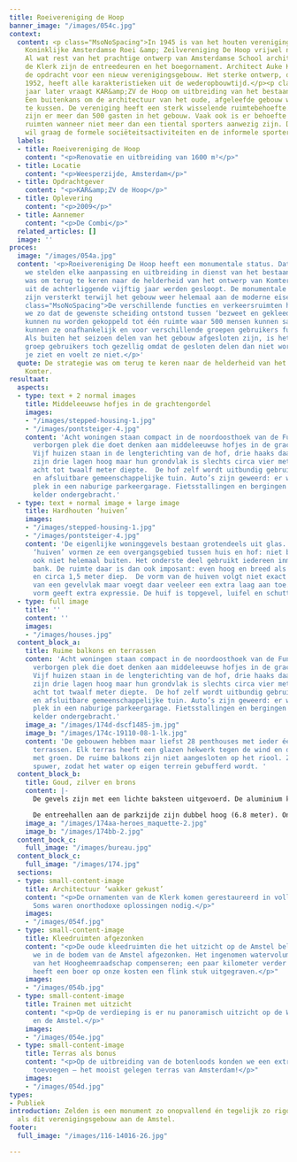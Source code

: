 ```yaml
---
title: Roeivereniging de Hoop
banner_image: "/images/054c.jpg"
context:
  content: <p class="MsoNoSpacing">In 1945 is van het houten verenigingsgebouw van
    Koninklijke Amsterdamse Roei &amp; Zeilvereniging De Hoop vrijwel niets over.
    Al wat rest van het prachtige ontwerp van Amsterdamse School architect Michel
    de Klerk zijn de entreedeuren en het boegornament. Architect Auke Komter krijgt
    de opdracht voor een nieuw verenigingsgebouw. Het sterke ontwerp, opgeleverd in
    1952, heeft alle karakteristieken uit de wederopbouwtijd.</p><p class="MsoNoSpacing">Vijftig
    jaar later vraagt KAR&amp;ZV de Hoop om uitbreiding van het bestaande gebouw.
    Een buitenkans om de architectuur van het oude, afgeleefde gebouw weer wakker
    te kussen. De vereniging heeft een sterk wisselende ruimtebehoefte. Regelmatig
    zijn er meer dan 500 gasten in het gebouw. Vaak ook is er behoefte aan intiemere
    ruimten wanneer niet meer dan een tiental sporters aanwezig zijn. De vereniging
    wil graag de formele sociëteitsactiviteiten en de informele sporters scheiden.</p>
  labels:
  - title: Roeivereniging de Hoop
    content: "<p>Renovatie en uitbreiding van 1600 m²</p>"
  - title: Locatie
    content: "<p>Weesperzijde, Amsterdam</p>"
  - title: Opdrachtgever
    content: "<p>KAR&amp;ZV de Hoop</p>"
  - title: Oplevering
    content: "<p>2009</p>"
  - title: Aannemer
    content: "<p>De Combi</p>"
  related_articles: []
  image: ''
proces:
  image: "/images/054a.jpg"
  content: '<p>Roeivereniging De Hoop heeft een monumentale status. Dat schept verplichtingen;
    we stelden elke aanpassing en uitbreiding in dienst van het bestaande. De strategie
    was om terug te keren naar de helderheid van het ontwerp van Komter. Alle verbouwingen
    uit de achterliggende vijftig jaar werden gesloopt. De monumentale kwaliteiten
    zijn versterkt terwijl het gebouw weer helemaal aan de moderne eisen beantwoordt.</p><p
    class="MsoNoSpacing">De verschillende functies en verkeersruimten herschikten
    we zo dat de gewenste scheiding ontstond tussen ‘bezweet en gekleed’. De sociëteitsruimten
    kunnen nu worden gekoppeld tot één ruimte waar 500 mensen kunnen samenkomen. Ook
    kunnen ze onafhankelijk en voor verschillende groepen gebruikers functioneren.
    Als buiten het seizoen delen van het gebouw afgesloten zijn, is het voor de kleinere
    groep gebruikers toch gezellig omdat de gesloten delen dan niet worden ervaren:
    je ziet en voelt ze niet.</p>'
  quote: De strategie was om terug te keren naar de helderheid van het ontwerp van
    Komter.
resultaat:
  aspects:
  - type: text + 2 normal images
    title: Middeleeuwse hofjes in de grachtengordel
    images:
    - "/images/stepped-housing-1.jpg"
    - "/images/pontsteiger-4.jpg"
    content: 'Acht woningen staan compact in de noordoosthoek van de Funenhof: een
      verborgen plek die doet denken aan middeleeuwse hofjes in de grachtengordel.
      Vijf huizen staan in de lengterichting van de hof, drie haaks daarop. Alle woningen
      zijn drie lagen hoog maar hun grondvlak is slechts circa vier meter breed, bij
      acht tot twaalf meter diepte.  De hof zelf wordt uitbundig gebruikt, als veilige
      en afsluitbare gemeenschappelijke tuin. Auto’s zijn geweerd: er was voldoende
      plek in een naburige parkeergarage. Fietsstallingen en bergingen zijn in een
      kelder ondergebracht.'
  - type: text + normal image + large image
    title: Hardhouten ‘huiven’
    images:
    - "/images/stepped-housing-1.jpg"
    - "/images/pontsteiger-4.jpg"
    content: 'De eigenlijke woninggevels bestaan grotendeels uit glas. De hardhouten
      ‘huiven’ vormen ze een overgangsgebied tussen huis en hof: niet binnen maar
      ook niet helemaal buiten. Het onderste deel gebruikt iedereen inmiddels als
      bank. De ruimte daar is dan ook imposant: even hoog en breed als de huizen,
      en circa 1,5 meter diep.  De vorm van de huiven volgt niet exact de contouren
      van een gevelvlak maar voegt daar veeleer een extra laag aan toe. Die eigen
      vorm geeft extra expressie. De huif is topgevel, luifel en schutting ineen.'
  - type: full image
    title: ''
    content: ''
    images:
    - "/images/houses.jpg"
  content_block_a:
    title: Ruime balkons en terrassen
    conten: 'Acht woningen staan compact in de noordoosthoek van de Funenhof: een
      verborgen plek die doet denken aan middeleeuwse hofjes in de grachtengordel.
      Vijf huizen staan in de lengterichting van de hof, drie haaks daarop. Alle woningen
      zijn drie lagen hoog maar hun grondvlak is slechts circa vier meter breed, bij
      acht tot twaalf meter diepte.  De hof zelf wordt uitbundig gebruikt, als veilige
      en afsluitbare gemeenschappelijke tuin. Auto’s zijn geweerd: er was voldoende
      plek in een naburige parkeergarage. Fietsstallingen en bergingen zijn in een
      kelder ondergebracht.'
    image_a: "/images/174d-dscf1485-jm.jpg"
    image_b: "/images/174c-19110-08-1-lk.jpg"
    content: 'De gebouwen hebben maar liefst 28 penthouses met ieder één of meerdere
      terrassen. Elk terras heeft een glazen hekwerk tegen de wind en daarbuiten bakken
      met groen. De ruime balkons zijn niet aangesloten op het riool. Ze hebben een
      spuwer, zodat het water op eigen terrein gebufferd wordt. '
  content_block_b:
    title: Goud, zilver en brons
    content: |-
      De gevels zijn met een lichte baksteen uitgevoerd. De aluminium kozijnen zijn aan één zijde voorzien van een strook koper, brons of zink, wat de gebouwen verschillende kleuraccenten geeft. De referentie naar het goud, zilver en brons van sporthelden was een gelukkig toeval.

      De entreehallen aan de parkzijde zijn dubbel hoog (6.8 meter). Onder de gebouwen bevindt zich een grote parkeerkelder voor 112 auto’s, maar ook voor 640 fietsen.
    image_a: "/images/174aa-heroes_maquette-2.jpg"
    image_b: "/images/174bb-2.jpg"
  content_bock_c:
    full_image: "/images/bureau.jpg"
  content_block_c:
    full_image: "/images/174.jpg"
  sections:
  - type: small-content-image
    title: Architectuur ‘wakker gekust’
    content: "<p>De ornamenten van de Klerk komen gerestaureerd in volle glorie terug.
      Soms waren onorthodoxe oplossingen nodig.</p>"
    images:
    - "/images/054f.jpg"
  - type: small-content-image
    title: Kleedruimten afgezonken
    content: "<p>De oude kleedruimten die het uitzicht op de Amstel belemmerden hebben
      we in de bodem van de Amstel afgezonken. Het ingenomen watervolume moesten we
      van het Hoogheemraadschap compenseren; een paar kilometer verder langs de Amstel
      heeft een boer op onze kosten een flink stuk uitgegraven.</p>"
    images:
    - "/images/054b.jpg"
  - type: small-content-image
    title: Trainen met uitzicht
    content: "<p>Op de verdieping is er nu panoramisch uitzicht op de Weesperzijde
      en de Amstel.</p>"
    images:
    - "/images/054e.jpg"
  - type: small-content-image
    title: Terras als bonus
    content: "<p>Op de uitbreiding van de botenloods konden we een extra kwaliteit
      toevoegen – het mooist gelegen terras van Amsterdam!</p>"
    images:
    - "/images/054d.jpg"
types:
- Publiek
introduction: Zelden is een monument zo onopvallend én tegelijk zo rigoureus gerenoveerd
  als dit verenigingsgebouw aan de Amstel.
footer:
  full_image: "/images/116-14016-26.jpg"

---
```

